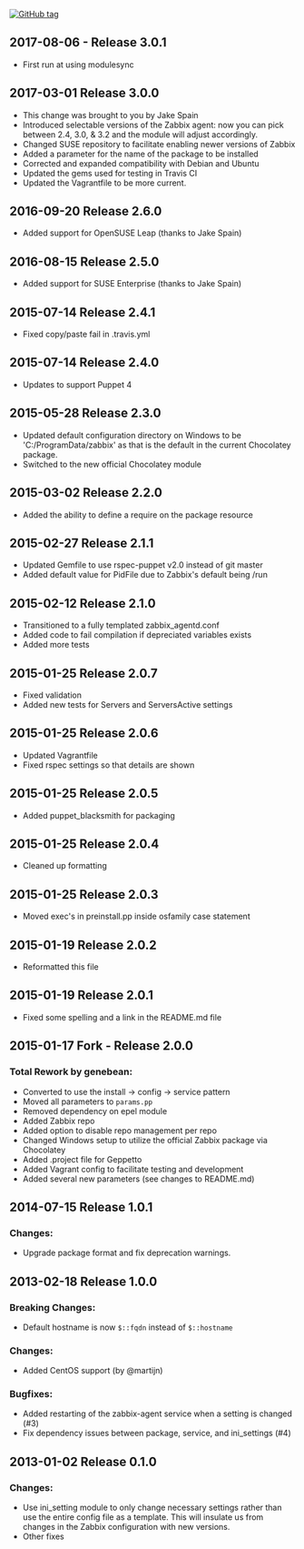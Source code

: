[![GitHub tag][gh-tag-img]][gh-link]

## 2017-08-06 - Release 3.0.1  
- First run at using modulesync

## 2017-03-01 Release 3.0.0  
- This change was brought to you by Jake Spain
- Introduced selectable versions of the Zabbix agent: now you can pick between
  2.4, 3.0, & 3.2 and the module will adjust accordingly.
- Changed SUSE repository to facilitate enabling newer versions of Zabbix
- Added a parameter for the name of the package to be installed
- Corrected and expanded compatibility with Debian and Ubuntu
- Updated the gems used for testing in Travis CI
- Updated the Vagrantfile to be more current.

## 2016-09-20 Release 2.6.0  
- Added support for OpenSUSE Leap (thanks to Jake Spain)

## 2016-08-15 Release 2.5.0  
- Added support for SUSE Enterprise (thanks to Jake Spain)

## 2015-07-14 Release 2.4.1  
- Fixed copy/paste fail in .travis.yml

## 2015-07-14 Release 2.4.0  
- Updates to support Puppet 4

## 2015-05-28 Release 2.3.0  
- Updated default configuration directory on Windows to be 'C:/ProgramData/zabbix'
  as that is the default in the current Chocolatey package.
- Switched to the new official Chocolatey module

## 2015-03-02 Release 2.2.0  
- Added the ability to define a require on the package resource

## 2015-02-27 Release 2.1.1  
- Updated Gemfile to use rspec-puppet v2.0 instead of git master
- Added default value for PidFile due to Zabbix's default being /run

## 2015-02-12 Release 2.1.0  
- Transitioned to a fully templated zabbix_agentd.conf
- Added code to fail compilation if depreciated variables exists
- Added more tests

## 2015-01-25 Release 2.0.7  
- Fixed validation
- Added new tests for Servers and ServersActive settings

## 2015-01-25 Release 2.0.6  
- Updated Vagrantfile
- Fixed rspec settings so that details are shown

## 2015-01-25 Release 2.0.5  
- Added puppet_blacksmith for packaging

## 2015-01-25 Release 2.0.4  
- Cleaned up formatting

## 2015-01-25 Release 2.0.3  
- Moved exec's in preinstall.pp inside osfamily case statement

## 2015-01-19 Release 2.0.2  
- Reformatted this file

## 2015-01-19 Release 2.0.1  
- Fixed some spelling and a link in the README.md file

## 2015-01-17 Fork - Release 2.0.0  
### Total Rework by genebean:  
- Converted to use the install -> config -> service pattern
- Moved all parameters to `params.pp`
- Removed dependency on epel module
- Added Zabbix repo
- Added option to disable repo management per repo
- Changed Windows setup to utilize the official Zabbix package via Chocolatey
- Added .project file for Geppetto
- Added Vagrant config to facilitate testing and development
- Added several new parameters (see changes to README.md)

## 2014-07-15 Release 1.0.1  
### Changes:  
- Upgrade package format and fix deprecation warnings.

## 2013-02-18 Release 1.0.0  
### Breaking Changes:  
- Default hostname is now `$::fqdn` instead of `$::hostname`

### Changes:  
- Added CentOS support (by @martijn)

### Bugfixes:  
- Added restarting of the zabbix-agent service when a setting is changed (#3)
- Fix dependency issues between package, service, and ini_settings (#4)

## 2013-01-02 Release 0.1.0  
### Changes:  
- Use ini_setting module to only change necessary settings rather than use
the entire config file as a template. This will insulate us from changes in the
Zabbix configuration with new versions.
- Other fixes

[gh-tag-img]: https://img.shields.io/github/tag/genebean/genebean-zabbixagent.svg?label=newest%20tag
[gh-link]: https://github.com/genebean/genebean-zabbixagent
